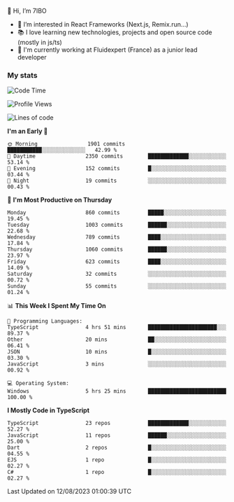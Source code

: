 👋 Hi, I’m 7IBO

- 👀 I’m interested in React Frameworks (Next.js, Remix.run...)
- 📚 I love learning new technologies, projects and open source code (mostly in js/ts)
- 💼 I'm currently working at Fluidexpert (France) as a junior lead developer

### My stats
<!--START_SECTION:waka-->
![Code Time](http://img.shields.io/badge/Code%20Time-129%20hrs%2042%20mins-blue)

![Profile Views](http://img.shields.io/badge/Profile%20Views-0-blue)

![Lines of code](https://img.shields.io/badge/From%20Hello%20World%20I%27ve%20Written-6.2%20million%20lines%20of%20code-blue)

**I'm an Early 🐤** 

```text
🌞 Morning                1901 commits        ███████████░░░░░░░░░░░░░░   42.99 % 
🌆 Daytime                2350 commits        █████████████░░░░░░░░░░░░   53.14 % 
🌃 Evening                152 commits         █░░░░░░░░░░░░░░░░░░░░░░░░   03.44 % 
🌙 Night                  19 commits          ░░░░░░░░░░░░░░░░░░░░░░░░░   00.43 % 
```
📅 **I'm Most Productive on Thursday** 

```text
Monday                   860 commits         █████░░░░░░░░░░░░░░░░░░░░   19.45 % 
Tuesday                  1003 commits        ██████░░░░░░░░░░░░░░░░░░░   22.68 % 
Wednesday                789 commits         ████░░░░░░░░░░░░░░░░░░░░░   17.84 % 
Thursday                 1060 commits        ██████░░░░░░░░░░░░░░░░░░░   23.97 % 
Friday                   623 commits         ████░░░░░░░░░░░░░░░░░░░░░   14.09 % 
Saturday                 32 commits          ░░░░░░░░░░░░░░░░░░░░░░░░░   00.72 % 
Sunday                   55 commits          ░░░░░░░░░░░░░░░░░░░░░░░░░   01.24 % 
```


📊 **This Week I Spent My Time On** 

```text
💬 Programming Languages: 
TypeScript               4 hrs 51 mins       ██████████████████████░░░   89.37 % 
Other                    20 mins             ██░░░░░░░░░░░░░░░░░░░░░░░   06.41 % 
JSON                     10 mins             █░░░░░░░░░░░░░░░░░░░░░░░░   03.30 % 
JavaScript               3 mins              ░░░░░░░░░░░░░░░░░░░░░░░░░   00.92 % 

💻 Operating System: 
Windows                  5 hrs 25 mins       █████████████████████████   100.00 % 
```

**I Mostly Code in TypeScript** 

```text
TypeScript               23 repos            █████████████░░░░░░░░░░░░   52.27 % 
JavaScript               11 repos            ██████░░░░░░░░░░░░░░░░░░░   25.00 % 
Dart                     2 repos             █░░░░░░░░░░░░░░░░░░░░░░░░   04.55 % 
EJS                      1 repo              █░░░░░░░░░░░░░░░░░░░░░░░░   02.27 % 
C#                       1 repo              █░░░░░░░░░░░░░░░░░░░░░░░░   02.27 % 
```




 Last Updated on 12/08/2023 01:00:39 UTC
<!--END_SECTION:waka-->
